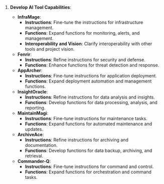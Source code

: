 1. **Develop AI Tool Capabilities**:
    
    - **InfraMage**:
        - **Instructions**: Fine-tune the instructions for infrastructure management.
        - **Functions**: Expand functions for monitoring, alerts, and management.
        - **Interoperability and Vision**: Clarify interoperability with other tools and project vision.
    - **Fenrir**:
        - **Instructions**: Refine instructions for security and defense.
        - **Functions**: Enhance functions for threat detection and response.
    - **AppArcher**:
        - **Instructions**: Fine-tune instructions for application deployment.
        - **Functions**: Expand deployment automation and management functions.
    - **InsightOracle**:
        - **Instructions**: Refine instructions for data analysis and insights.
        - **Functions**: Develop functions for data processing, analysis, and reporting.
    - **MaintainMagi**:
        - **Instructions**: Fine-tune instructions for maintenance tasks.
        - **Functions**: Expand functions for automated maintenance and updates.
    - **ArchiveAce**:
        - **Instructions**: Refine instructions for archiving and documentation.
        - **Functions**: Develop functions for data backup, archiving, and retrieval.
    - **Commander-Q**:
        - **Instructions**: Fine-tune instructions for command and control.
        - **Functions**: Expand functions for orchestration and command tasks.